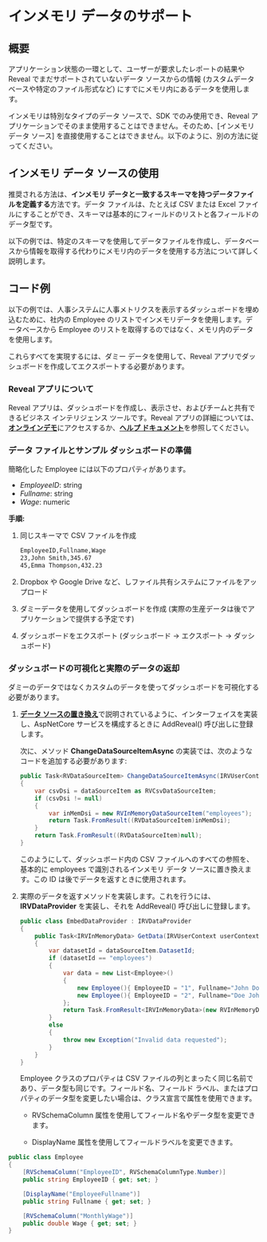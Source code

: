 # インメモリ データのサポート

## 概要

アプリケーション状態の一環として、ユーザーが要求したレポートの結果や Reveal でまだサポートされていないデータ ソースからの情報 (カスタムデータベースや特定のファイル形式など) にすでにメモリ内にあるデータを使用します。

インメモリは特別なタイプのデータ ソースで、SDK でのみ使用でき、Reveal アプリケーションでそのまま使用することはできません。そのため、\[インメモリ データ ソース\] を直接使用することはできません。以下のように、別の方法に従ってください。

## インメモリ データ ソースの使用

推奨される方法は、**インメモリ データと一致するスキーマを持つデータファイルを定義する**方法です。データ ファイルは、たとえば CSV または Excel ファイルにすることができ、スキーマは基本的にフィールドのリストと各フィールドのデータ型です。

以下の例では、特定のスキーマを使用してデータファイルを作成し、データベースから情報を取得する代わりにメモリ内のデータを使用する方法について詳しく説明します。

## コード例

以下の例では、人事システムに人事メトリクスを表示するダッシュボードを埋め込むために、社内の Employee のリストでインメモリデータを使用します。データベースから Employee のリストを取得するのではなく、メモリ内のデータを使用します。

これらすべてを実現するには、ダミー データを使用して、Reveal アプリでダッシュボードを作成してエクスポートする必要があります。

### Reveal アプリについて
Reveal アプリは、ダッシュボードを作成し、表示させ、およびチームと共有できるビジネス インテリジェンス ツールです。Reveal アプリの詳細については、[**オンラインデモ**](https://app.revealbi.io/)にアクセスするか、[**ヘルプ ドキュメント**](https://https://help.revealbi.io/jp/welcome.html)を参照してください。

### データ ファイルとサンプル ダッシュボードの準備

簡略化した Employee には以下のプロパティがあります。

  - *EmployeeID*: string
  - *Fullname*: string
  - *Wage*: numeric

**手順:**

1.  同じスキーマで CSV ファイルを作成

    ``` xml
    EmployeeID,Fullname,Wage
    23,John Smith,345.67
    45,Emma Thompson,432.23
    ```

2.  Dropbox や Google Drive など、しファイル共有システムにファイルをアップロード

3.  ダミーデータを使用してダッシュボードを作成 (実際の生産データは後でアプリケーションで提供する予定です)

4.  ダッシュボードをエクスポート (ダッシュボード → エクスポート → ダッシュボード)

### ダッシュボードの可視化と実際のデータの返却

ダミーのデータではなくカスタムのデータを使ってダッシュボードを可視化する必要があります。

1.  [**データ ソースの置き換え**](replacing-data-sources/replacing-data-sources-mssql.md)で説明されているように、インターフェイスを実装し、AspNetCore サービスを構成するときに
    AddReveal() 呼び出しに登録します。

    次に、メソッド **ChangeDataSourceItemAsync** の実装では、次のようなコードを追加する必要があります:

    ``` csharp
    public Task<RVDataSourceItem> ChangeDataSourceItemAsync(IRVUserContext userContext, string dashboardId, RVDataSourceItem dataSourceItem)
    {
        var csvDsi = dataSourceItem as RVCsvDataSourceItem;
        if (csvDsi != null)
        {
            var inMemDsi = new RVInMemoryDataSourceItem("employees");
            return Task.FromResult((RVDataSourceItem)inMemDsi);
        }
        return Task.FromResult((RVDataSourceItem)null);
    }
    ```

    このようにして、ダッシュボード内の CSV ファイルへのすべての参照を、基本的に employees で識別されるインメモリ データ ソースに置き換えます。この ID は後でデータを返すときに使用されます。

2.  実際のデータを返すメソッドを実装します。これを行うには、__IRVDataProvider__ を実装し、それを AddReveal() 呼び出しに登録します。

    ``` csharp
    public class EmbedDataProvider : IRVDataProvider
    {
        public Task<IRVInMemoryData> GetData(IRVUserContext userContext, RVInMemoryDataSourceItem dataSourceItem)
        {
            var datasetId = dataSourceItem.DatasetId;
            if (datasetId == "employees")
            {
                var data = new List<Employee>()
                {
                    new Employee(){ EmployeeID = "1", Fullname="John Doe", Wage = 80325.61 },
                    new Employee(){ EmployeeID = "2", Fullname="Doe John", Wage = 10325.61 },
                };
                return Task.FromResult<IRVInMemoryData>(new RVInMemoryData<Employee>(data));
            }
            else
            {
                throw new Exception("Invalid data requested");
            }
        }
    }
    ```

    Employee クラスのプロパティは CSV ファイルの列とまったく同じ名前であり、データ型も同じです。フィールド名、フィールド ラベル、またはプロパティのデータ型を変更したい場合は、クラス宣言で属性を使用できます。
    
      - RVSchemaColumn 属性を使用してフィールド名やデータ型を変更できます。
    
      - DisplayName 属性を使用してフィールドラベルを変更できます。

<!-- end list -->

``` csharp
public class Employee
{
    [RVSchemaColumn("EmployeeID", RVSchemaColumnType.Number)]
    public string EmployeeID { get; set; }

    [DisplayName("EmployeeFullname")]
    public string Fullname { get; set; }

    [RVSchemaColumn("MonthlyWage")]
    public double Wage { get; set; }
}
```